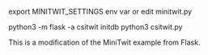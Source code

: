 export MINITWIT_SETTINGS env var or edit minitwit.py

python3 -m flask -a csitwit initdb
python3 csitwit.py

This is a modification of the MiniTwit example from Flask.
